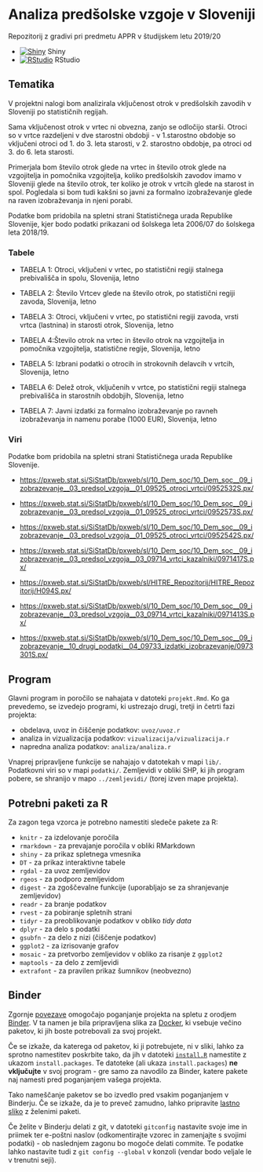 # Analiza predšolske vzgoje v Sloveniji

Repozitorij z gradivi pri predmetu APPR v študijskem letu 2019/20

* [![Shiny](http://mybinder.org/badge.svg)](http://mybinder.org/v2/gh/jaanos/APPR-2019-20/master?urlpath=shiny/APPR-2019-20/projekt.Rmd) Shiny
* [![RStudio](http://mybinder.org/badge.svg)](http://mybinder.org/v2/gh/jaanos/APPR-2019-20/master?urlpath=rstudio) RStudio

## Tematika

V projektni nalogi bom analizirala vključenost otrok v predšolskih zavodih v Sloveniji po statističnih regijah.

Sama vključenost otrok v vrtec ni obvezna, zanjo se odločijo starši. Otroci so v vrtce razdeljeni v dve starostni obdobji - v 1.starostno obdobje so vključeni otroci od 1. do 3. leta starosti, v 2. starostno obdobje, pa otroci od 3. do 6. leta starosti.  

Primerjala bom število otrok glede na vrtec in število otrok glede na vzgojitelja in pomočnika vzgojitelja, koliko predšolskih zavodov imamo v Sloveniji glede na število otrok, ter koliko je otrok v vrtcih glede na starost in spol. Pogledala si bom tudi kakšni so javni za formalno izobraževanje glede na raven izobraževanja in njeni porabi.

Podatke bom pridobila na spletni strani Statističnega urada Republike Slovenije, kjer bodo podatki prikazani od šolskega leta 2006/07 do šolskega leta 2018/19.




### Tabele

* TABELA 1: Otroci, vključeni v vrtec, po statistični regiji stalnega prebivališča in spolu, Slovenija, letno

* TABELA 2: Število Vrtcev glede na število otrok, po statistični regiji zavoda, Slovenija, letno

* TABELA 3: Otroci, vključeni v vrtec, po statistični regiji zavoda, vrsti vrtca (lastnina) in starosti otrok, Slovenija, letno

* TABELA 4:Število otrok na vrtec in število otrok na vzgojitelja in pomočnika vzgojitelja, statistične regije, Slovenija, letno

* TABELA 5: Izbrani podatki o otrocih in strokovnih delavcih v vrtcih, Slovenija, letno

* TABELA 6: Delež otrok, vključenih v vrtce, po statistični regiji stalnega prebivališča in starostnih obdobjih, Slovenija, letno

* TABELA 7: Javni izdatki za formalno izobraževanje po ravneh izobraževanja in namenu porabe (1000 EUR), Slovenija, letno

### Viri

Podatke bom pridobila na spletni strani Statističnega urada Republike Slovenije.

* https://pxweb.stat.si/SiStatDb/pxweb/sl/10_Dem_soc/10_Dem_soc__09_izobrazevanje__03_predsol_vzgoja__01_09525_otroci_vrtci/0952532S.px/

* https://pxweb.stat.si/SiStatDb/pxweb/sl/10_Dem_soc/10_Dem_soc__09_izobrazevanje__03_predsol_vzgoja__01_09525_otroci_vrtci/0952573S.px/

* https://pxweb.stat.si/SiStatDb/pxweb/sl/10_Dem_soc/10_Dem_soc__09_izobrazevanje__03_predsol_vzgoja__01_09525_otroci_vrtci/0952542S.px/

* https://pxweb.stat.si/SiStatDb/pxweb/sl/10_Dem_soc/10_Dem_soc__09_izobrazevanje__03_predsol_vzgoja__03_09714_vrtci_kazalniki/0971417S.px/

* https://pxweb.stat.si/SiStatDb/pxweb/sl/HITRE_Repozitorij/HITRE_Repozitorij/H094S.px/


* https://pxweb.stat.si/SiStatDb/pxweb/sl/10_Dem_soc/10_Dem_soc__09_izobrazevanje__03_predsol_vzgoja__03_09714_vrtci_kazalniki/0971413S.px/

* https://pxweb.stat.si/SiStatDb/pxweb/sl/10_Dem_soc/10_Dem_soc__09_izobrazevanje__10_drugi_podatki__04_09733_izdatki_izobrazevanje/0973301S.px/


## Program

Glavni program in poročilo se nahajata v datoteki `projekt.Rmd`.
Ko ga prevedemo, se izvedejo programi, ki ustrezajo drugi, tretji in četrti fazi projekta:

* obdelava, uvoz in čiščenje podatkov: `uvoz/uvoz.r`
* analiza in vizualizacija podatkov: `vizualizacija/vizualizacija.r`
* napredna analiza podatkov: `analiza/analiza.r`

Vnaprej pripravljene funkcije se nahajajo v datotekah v mapi `lib/`.
Podatkovni viri so v mapi `podatki/`.
Zemljevidi v obliki SHP, ki jih program pobere,
se shranijo v mapo `../zemljevidi/` (torej izven mape projekta).

## Potrebni paketi za R

Za zagon tega vzorca je potrebno namestiti sledeče pakete za R:

* `knitr` - za izdelovanje poročila
* `rmarkdown` - za prevajanje poročila v obliki RMarkdown
* `shiny` - za prikaz spletnega vmesnika
* `DT` - za prikaz interaktivne tabele
* `rgdal` - za uvoz zemljevidov
* `rgeos` - za podporo zemljevidom
* `digest` - za zgoščevalne funkcije (uporabljajo se za shranjevanje zemljevidov)
* `readr` - za branje podatkov
* `rvest` - za pobiranje spletnih strani
* `tidyr` - za preoblikovanje podatkov v obliko *tidy data*
* `dplyr` - za delo s podatki
* `gsubfn` - za delo z nizi (čiščenje podatkov)
* `ggplot2` - za izrisovanje grafov
* `mosaic` - za pretvorbo zemljevidov v obliko za risanje z `ggplot2`
* `maptools` - za delo z zemljevidi
* `extrafont` - za pravilen prikaz šumnikov (neobvezno)

## Binder

Zgornje [povezave](#analiza-podatkov-s-programom-r-201819)
omogočajo poganjanje projekta na spletu z orodjem [Binder](https://mybinder.org/).
V ta namen je bila pripravljena slika za [Docker](https://www.docker.com/),
ki vsebuje večino paketov, ki jih boste potrebovali za svoj projekt.

Če se izkaže, da katerega od paketov, ki ji potrebujete, ni v sliki,
lahko za sprotno namestitev poskrbite tako,
da jih v datoteki [`install.R`](install.R) namestite z ukazom `install.packages`.
Te datoteke (ali ukaza `install.packages`) **ne vključujte** v svoj program -
gre samo za navodilo za Binder, katere pakete naj namesti pred poganjanjem vašega projekta.

Tako nameščanje paketov se bo izvedlo pred vsakim poganjanjem v Binderju.
Če se izkaže, da je to preveč zamudno,
lahko pripravite [lastno sliko](https://github.com/jaanos/APPR-docker) z želenimi paketi.

Če želite v Binderju delati z git,
v datoteki `gitconfig` nastavite svoje ime in priimek ter e-poštni naslov
(odkomentirajte vzorec in zamenjajte s svojimi podatki) -
ob naslednjem zagonu bo mogoče delati commite.
Te podatke lahko nastavite tudi z `git config --global` v konzoli
(vendar bodo veljale le v trenutni seji).
